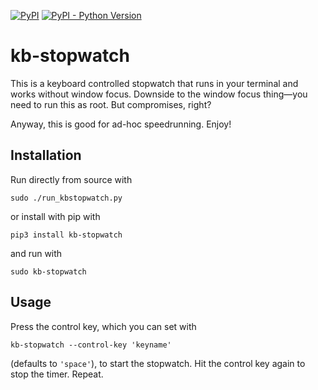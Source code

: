 [![PyPI](https://img.shields.io/pypi/v/kb-stopwatch.svg)](https://pypi.org/project/kb-stopwatch/)
[![PyPI - Python Version](https://img.shields.io/pypi/pyversions/kb-stopwatch.svg)](https://pypi.org/project/kb-stopwatch/)

# kb-stopwatch

This is a keyboard controlled stopwatch that runs in your terminal and
works without window focus. Downside to the window focus thing—you need
to run this as root. But compromises, right?

Anyway, this is good for ad-hoc speedrunning. Enjoy!

## Installation

Run directly from source with

```
sudo ./run_kbstopwatch.py
```

or install with pip with

```
pip3 install kb-stopwatch
```

and run with

```
sudo kb-stopwatch
```

## Usage

Press the control key, which you can set with

```
kb-stopwatch --control-key 'keyname'
```

(defaults to `'space'`), to start the stopwatch. Hit the control key
again to stop the timer. Repeat.
